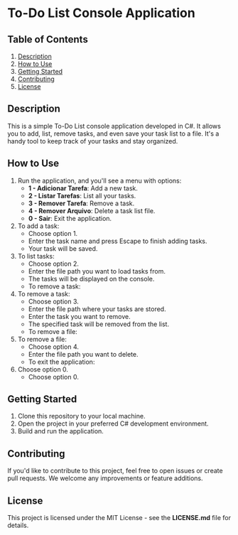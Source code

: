 # To-Do List Console Application

## Table of Contents

1. [Description](#Description)
2. [How to Use](#How-to-Use)
3. [Getting Started](#Getting-Started)
4. [Contributing](#Contributing)
5. [License](#License)

## Description

This is a simple To-Do List console application developed in C#. It allows you to add, list, remove tasks, and even save your task list to a file. It's a handy tool to keep track of your tasks and stay organized.

## How to Use

1. Run the application, and you'll see a menu with options:
   - **1 - Adicionar Tarefa**: Add a new task.
   - **2 - Listar Tarefas**: List all your tasks.
   - **3 - Remover Tarefa**: Remove a task.
   - **4 - Remover Arquivo**: Delete a task list file.
   - **0 - Sair**: Exit the application.
2. To add a task:
   - Choose option 1.
   - Enter the task name and press Escape to finish adding tasks.
   - Your task will be saved.
3. To list tasks:
   - Choose option 2.
   - Enter the file path you want to load tasks from.
   - The tasks will be displayed on the console.
   - To remove a task:
4. To remove a task:
   - Choose option 3.
   - Enter the file path where your tasks are stored.
   - Enter the task you want to remove.
   - The specified task will be removed from the list.
   - To remove a file:
5. To remove a file:
   - Choose option 4.
   - Enter the file path you want to delete.
   - To exit the application:
6. Choose option 0.
   - Choose option 0.

## Getting Started

1. Clone this repository to your local machine.
2. Open the project in your preferred C# development environment.
3. Build and run the application.

## Contributing

If you'd like to contribute to this project, feel free to open issues or create pull requests. We welcome any improvements or feature additions.

## License

This project is licensed under the MIT License - see the **LICENSE.md** file for details.
